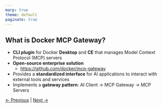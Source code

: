 ```yaml
---
marp: true
theme: default
paginate: true
---
```


## What is Docker MCP Gateway?

- **CLI plugin** for Docker **Desktop** and **CE** that manages Model Context Protocol (MCP) servers
- **Open-source enterprise solution** 
  - https://github.com/docker/mcp-gateway
- Provides a **standardized interface** for AI applications to interact with external tools and services
- Implements a **gateway pattern**: AI Client → MCP Gateway → MCP Servers

[← Previous](000-docker-mcp-gateway.md) | [Next →](002-key-features-architecture.md)
